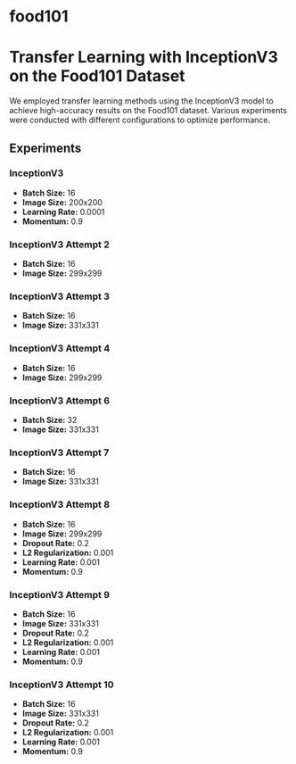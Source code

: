 # food101
# Transfer Learning with InceptionV3 on the Food101 Dataset

We employed transfer learning methods using the InceptionV3 model to achieve high-accuracy results on the Food101 dataset. Various experiments were conducted with different configurations to optimize performance.

## Experiments

### InceptionV3

- **Batch Size:** 16
- **Image Size:** 200x200
- **Learning Rate:** 0.0001
- **Momentum:** 0.9

### InceptionV3 Attempt 2

- **Batch Size:** 16
- **Image Size:** 299x299

### InceptionV3 Attempt 3

- **Batch Size:** 16
- **Image Size:** 331x331

### InceptionV3 Attempt 4

- **Batch Size:** 16
- **Image Size:** 299x299

### InceptionV3 Attempt 6

- **Batch Size:** 32
- **Image Size:** 331x331

### InceptionV3 Attempt 7

- **Batch Size:** 16
- **Image Size:** 331x331

### InceptionV3 Attempt 8

- **Batch Size:** 16
- **Image Size:** 299x299
- **Dropout Rate:** 0.2
- **L2 Regularization:** 0.001
- **Learning Rate:** 0.001
- **Momentum:** 0.9

### InceptionV3 Attempt 9

- **Batch Size:** 16
- **Image Size:** 331x331
- **Dropout Rate:** 0.2
- **L2 Regularization:** 0.001
- **Learning Rate:** 0.001
- **Momentum:** 0.9

### InceptionV3 Attempt 10

- **Batch Size:** 16
- **Image Size:** 331x331
- **Dropout Rate:** 0.2
- **L2 Regularization:** 0.001
- **Learning Rate:** 0.001
- **Momentum:** 0.9

